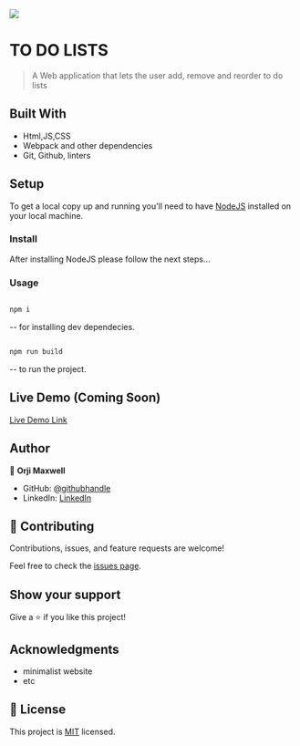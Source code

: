 ![](https://img.shields.io/badge/Microverse-blueviolet)

# TO DO LISTS

> A Web application that lets the user add, remove and reorder to do lists

## Built With

- Html,JS,CSS
- Webpack and other dependencies
- Git, Github, linters

## Setup

To get a local copy up and running you'll need to have [NodeJS](https://nodejs.org/en/download/) installed on your local machine.

### Install

After installing NodeJS please follow the next steps...

### Usage

```bash

npm i

```

-- for installing dev dependecies.

```bash

npm run build

```

-- to run the project.

## Live Demo (Coming Soon)

[Live Demo Link]()

## Author

👤 **Orji Maxwell**

- GitHub: [@githubhandle](https://github.com/Maxwell011)
- LinkedIn: [LinkedIn](https://www.linkedin.com/in/chukwuemeka-orji-50b766241/)

## 🤝 Contributing

Contributions, issues, and feature requests are welcome!

Feel free to check the [issues page](../../issues/).

## Show your support

Give a ⭐️ if you like this project!

## Acknowledgments

- minimalist website
- etc

## 📝 License

This project is [MIT](./MIT.md) licensed.

